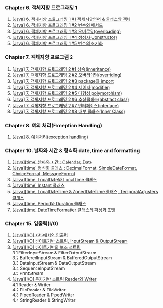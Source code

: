 ### Chapter 6. 객체지향 프로그래밍 1

1. [\[Java\] 6. 객체지향 프로그래밍 1 #1 객체지향언어 & 클래스와 객체](https://yonghwankim-dev.tistory.com/347)
2. [\[Java\] 6. 객체지향 프로그래밍 1 #2 변수와 메서드](https://yonghwankim-dev.tistory.com/348)
3. [\[Java\] 6. 객체지향 프로그래밍 1 #3 오버로딩(overloading)](https://yonghwankim-dev.tistory.com/351)
4. [\[Java\] 6. 객체지향 프로그래밍 1 #4 생성자(Constructor)](https://yonghwankim-dev.tistory.com/352)
5. [\[Java\] 6. 객체지향 프로그래밍 1 #5 변수의 초기화](https://yonghwankim-dev.tistory.com/356)

### Chapter 7. 객체지향 프로그램 2

1. [\[Java\] 7. 객체지향 프로그래밍 2 #1 상속(inheritance)](https://yonghwankim-dev.tistory.com/357)
2. [\[Java\] 7. 객체지향 프로그래밍 2 #2 오버라이딩(overriding)](https://yonghwankim-dev.tistory.com/360)
3. [\[Java\] 7. 객체지향 프로그래밍 2 #3 package와 import](https://yonghwankim-dev.tistory.com/361)
4. [\[Java\] 7. 객체지향 프로그래밍 2 #4 제어자(modifier)](https://yonghwankim-dev.tistory.com/364)
5. [\[Java\] 7. 객체지향 프로그래밍 2 #5 다형성(polymorphism)](https://yonghwankim-dev.tistory.com/365)
6. [\[Java\] 7. 객체지향 프로그래밍 2 #6 추상클래스(abstract class)](https://yonghwankim-dev.tistory.com/368)
7. [\[Java\] 7. 객체지향 프로그래밍 2 #7 인터페이스(interface)](https://yonghwankim-dev.tistory.com/370)
8. [\[Java\] 7. 객체지향 프로그래밍 2 #8 내부 클래스(Inner Class)](https://yonghwankim-dev.tistory.com/384)

### Chapter 8. 예외 처리(Exception Handling)

1. [\[Java\] 8. 예외처리(exception handling)](https://yonghwankim-dev.tistory.com/427)

### Chapter 10. 날짜와 시간 & 형식화 date, time and formatting
1. [\[Java\]\[time\] 날짜와 시간 : Calendar, Date](https://yonghwankim-dev.tistory.com/444)
2. [\[Java\]\[time\] 형식화 클래스 : DecimalFormat, SimpleDateFormat, ChoiceFormat, MessageFormat](https://yonghwankim-dev.tistory.com/445)
3. [\[Java\]\[time\] LocalDate와 LocalTime 클래스](https://yonghwankim-dev.tistory.com/446)
4. [\[Java\]\[time\] Instant 클래스](https://yonghwankim-dev.tistory.com/447)
5. [\[Java\]\[time\] LocalDateTime & ZonedDateTime 클래스, TemporalAdjusters 클래스](https://yonghwankim-dev.tistory.com/448)
6. [\[Java\]\[time\] Period와 Duration 클래스](https://yonghwankim-dev.tistory.com/449)
7. [\[Java\]\[time\] DateTimeFormatter 클래스의 파싱과 포맷](https://yonghwankim-dev.tistory.com/450)

### Chapter 15. 입출력(I/O)
1. [\[Java\]\[I/O\] 자바에서의 입출력](https://yonghwankim-dev.tistory.com/451)
2. [\[Java\]\[I/O\] 바이트기반 스트림, InputStream & OutputStream](https://yonghwankim-dev.tistory.com/452)
3. [\[Java\]\[I/O\] 바이트기반의 보조 스트림](https://yonghwankim-dev.tistory.com/453)  
  3.1 FilterInputStream & FilterOutputStream  
  3.2 BufferedInputStream & BufferedOutputStream  
  3.3 DataInputStream & DataOutputStream  
  3.4 SequenceInputStream  
  3.5 PrintStream  
4. [\[Java\]\[I/O\] 문자기반 스트림 Reader와 Writer](https://yonghwankim-dev.tistory.com/454)  
  4.1 Reader & Writer  
  4.2 FileReader & FileWriter  
  4.3 PipedReader & PipedWriter  
  4.4 StringReader & StringWriter  















